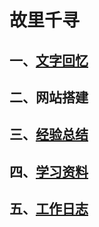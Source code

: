 # 故里千寻

## 一、[文字回忆](dream/oldremember.html)

## 二、网站搭建

## 三、[经验总结](experiment/experience.html)

## 四、[学习资料](StudyRes/StudyRes.html)

## 五、[工作日志](worklog/工作日志.html)









































